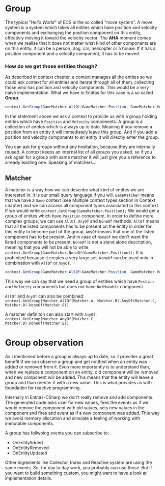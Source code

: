 # Group
The typical _"Hello World"_ of ECS is the so called "move system". A move system is a system which takes all entites which have position and velocity components and exchanging the position component on this entity, effectivly moving it toward the velocity vector. The __AHA__ moment comes when we realise that it does not matter what kind of other components are on this entity. It can be a person, dog, car, helicopter or a house. If it has a position component and a velocity component, it has to be moved.

### How do we get those entities though?
As described in context chapter, a context manages all the entites so we could ask context for all entities and iterate through all of them, collecting those who has position and velocity components. This would be a very naive implementation. What we have in Entitas for this case is a so called __Group__.

```csharp
context.GetGroup(GameMatcher.AllOf(GameMatcher.Position, GameMatcher.Velocity));
```

In the statement above we ask a context to provide us with a group holding entites which have `Position` and `Velocity` components. A group is a collection of entites which is always up to date. Meaning if you remove a position from an entity it will immediately leave this group. And if you add a position and velocity components to an entity it will directly enter the group.

You can ask for groups without any hesitation, because they are internally reused. A context keeps an internal list of all groups you asked, so if you ask again for a group with same matcher it will just give you a reference to already existing one. Speaking of matchers...

## Matcher 
A matcher is a way how we can describe what kind of entites we are interested in. It is our small query language if you will. `GameMatcher` means that we have a `Game` context (see Multiple context types section in Context chapter) and we can access all component types associated to this context. If we would write `context.GetGroup(GameMatcher.Position);` We would get a group of entites which have `Position` component. In order to define more complex groups, we can use `AllOf`, `AnyOf` and `NoneOf` methods. `AllOf` means that all the listed components has to be present on the entity in order for this entity to become part of the group. `AnyOf` means that one of the listed component has to be present. And in case of `NoneOf` we don't want the listed components to be present. `NoneOf` is not a stand alone description, meaning that you will not be able to write `context.GetGroup(GameMatcher.NoneOf(GameMatcher.Position));` It is prohibited because it creates a very large set. `NoneOf` can be used only in combination with `AllOf` or `AnyOf`.

```csharp
context.GetGroup(GameMatcher.AllOf(GameMatcher.Position, GameMatcher.Velocity).NoneOf(GameMatcher.NotMovable));
```

This way we can say that we need a group of entities which have `Postion` and `Velocity` components but does not have `NotMovable` component.

`AllOf` and `AnyOf` can also be combined: `context.GetGroup(Matcher.AllOf(Matcher.A, Matcher.B).AnyOf(Matcher.C, Matcher.D).NoneOf(Matcher.E))`

A matcher definiton can also start with `AnyOf`: `context.GetGroup(Matcher.AnyOf(Matcher.C, Matcher.D).NoneOf(Matcher.E))`

# Group observation
As I mentioned before a group is always up to date, so it provides a great benefit if we can observe a group and get notified when an entity was added or removed from it. Even more importantly is to understand than, when we replace a component on an entity, old component will be removed and new component will be added. This means that the entity will leave a group and than reenter it with a new value. This is what provides us with foundation for reactive programming.

Internally in Entitas-CSharp we don't really remove and add components. The generated code asks user for new values, fires the events as if we would remove the component with old values, sets new values in the component and fires and event as if a new component was added. This way we avoid memory allocation and simulate a feeling of working with immutable components.

A group has follwoing events you can subscribe to:
- OnEntityAdded
- OnEntityRemoved
- OnEntityUpdated

Other ingredients like Collector, Index and Reactive system are using the same events. So, for day to day work, you probably can use those. But if you want to build something custom, you might want to have a look at implementation details.
